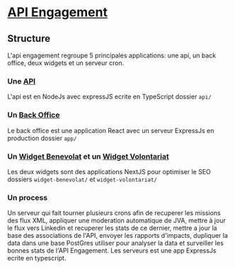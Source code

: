 # [API Engagement](https://api-engagement.beta.gouv.fr)

## Structure

L'api engagement regroupe 5 principales applications: une api, un back office, deux widgets et un serveur cron.

### Une [API](https://api.api-engagement.beta.gouv.fr)

L'api est en NodeJs avec expressJS ecrite en TypeScript
dossier `api/`

### Un [Back Office](https://app.api-engagement.beta.gouv.fr)

Le back office est une application React avec un serveur ExpressJs en production
dossier `app/`

### Un [Widget Benevolat](https://mission.api-engagement.beta.gouv.fr) et un [Widget Volontariat](https://sc.api-engagement.beta.gouv.fr)

Les deux widgets sont des applications NextJS pour optimiser le SEO
dossiers `widget-benevolat/` et `widget-volontariat/`

### Un process

Un serveur qui fait tourner plusieurs crons afin de recuperer les missions des flux XML, appliquer une moderation automatique de JVA, mettre à jour le flux vers Linkedin et recuperer les stats de ce dernier, mettre a jour la base des associations de l'API, envoyer les rapports d'impacts, dupliquer la data dans une base PostGres utiliser pour analyser la data et surveiller les bonnes stats de l'API Engagement. Les serveurs est une app ExpressJs ecrite en typescript.
